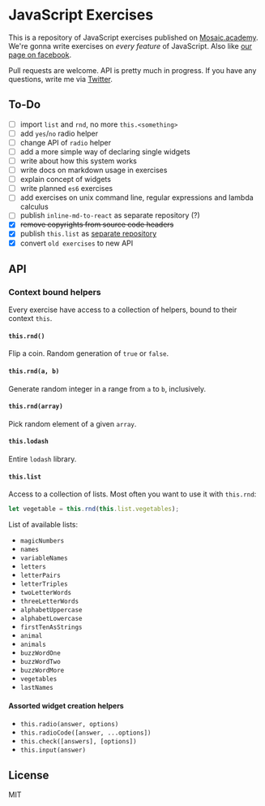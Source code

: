 # JavaScript Exercises

This is a repository of JavaScript exercises published on [Mosaic.academy](http://mosaic.academy). We're gonna write exercises on _every feature_ of JavaScript. Also like [our page on facebook](https://www.facebook.com/mosaicjs).

Pull requests are welcome. API is pretty much in progress. If you have any questions, write me via [Twitter](https://twitter.com/surganov).

## To-Do
- [ ] import `list` and `rnd`, no more `this.<something>`
- [ ] add `yes`/`no` radio helper
- [ ] change API of `radio` helper
- [ ] add a more simple way of declaring single widgets
- [ ] write about how this system works
- [ ] write docs on markdown usage in exercises
- [ ] explain concept of widgets
- [ ] write planned `es6` exercises
- [ ] add exercises on unix command line, regular expressions and lambda calculus
- [ ] publish `inline-md-to-react` as separate repository (?)
- [x] ~~remove copyrights from source code headers~~
- [x] publish `this.list` as [separate repository](https://github.com/mosaic-academy/list)
- [x] convert `old exercises` to new API

## API
### Context bound helpers
Every exercise have access to a collection of helpers, bound to their context `this`.

#### `this.rnd()`
Flip a coin. Random generation of `true` or `false`.

#### `this.rnd(a, b)`
Generate random integer in a range from `a` to `b`, inclusively.

#### `this.rnd(array)`
Pick random element of a given `array`.

#### `this.lodash`
Entire `lodash` library.

#### `this.list`
Access to a collection of lists. Most often you want to use it with `this.rnd`:

```js
let vegetable = this.rnd(this.list.vegetables);
```

List of available lists:
- `magicNumbers`
- `names`
- `variableNames`
- `letters`
- `letterPairs`
- `letterTriples`
- `twoLetterWords`
- `threeLetterWords`
- `alphabetUppercase`
- `alphabetLowercase`
- `firstTenAsStrings`
- `animal`
- `animals`
- `buzzWordOne`
- `buzzWordTwo`
- `buzzWordMore`
- `vegetables`
- `lastNames`


#### Assorted widget creation helpers
- `this.radio(answer, options)`
- `this.radioCode([answer, ...options])`
- `this.check([answers], [options])`
- `this.input(answer)`

## License
MIT
